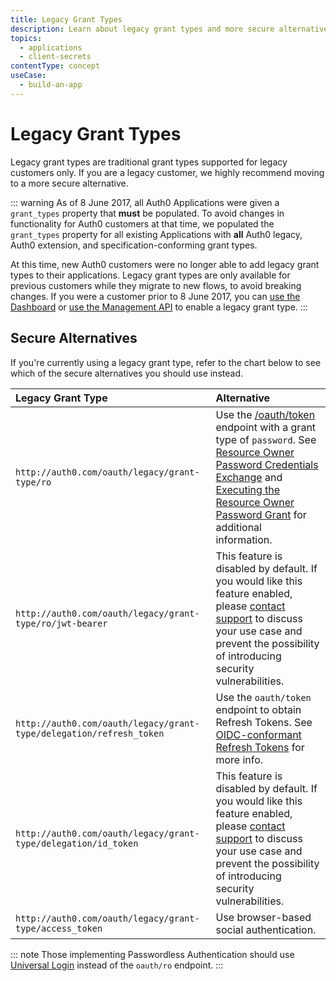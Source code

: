 ```yaml
---
title: Legacy Grant Types
description: Learn about legacy grant types and more secure alternatives.
topics:
  - applications
  - client-secrets
contentType: concept
useCase:
  - build-an-app
---
```


# Legacy Grant Types

Legacy grant types are traditional grant types supported for legacy customers only. If you are a legacy customer, we highly recommend moving to a more secure alternative.

::: warning 
As of 8 June 2017, all Auth0 Applications were given a `grant_types` property that **must** be populated. To avoid changes in functionality for Auth0 customers at that time, we populated the `grant_types` property for all existing Applications with **all** Auth0 legacy, Auth0 extension, and specification-conforming grant types.

At this time, new Auth0 customers were no longer able to add legacy grant types to their applications. Legacy grant types are only available for previous customers while they migrate to new flows, to avoid breaking changes. If you were a customer prior to 8 June 2017, you can [use the Dashboard](/applications/guides/update-grant-types-dashboard) or [use the Management API](/applications/guides/update-grant-types-mgmt-api) to enable a legacy grant type.
:::

## Secure Alternatives

If you're currently using a legacy grant type, refer to the chart below to see which of the secure alternatives you should use instead.

| Legacy Grant Type | Alternative |
|:-----|:----|
|`http://auth0.com/oauth/legacy/grant-type/ro` | Use the [/oauth/token](/api/authentication#authorization-code) endpoint with a grant type of `password`. See [Resource Owner Password Credentials Exchange](/api-auth/tutorials/adoption/password) and [Executing the Resource Owner Password Grant](/api-auth/tutorials/password-grant) for additional information. |
| `http://auth0.com/oauth/legacy/grant-type/ro/jwt-bearer` | This feature is disabled by default. If you would like this feature enabled, please [contact support](https://support.auth0.com/) to discuss your use case and prevent the possibility of introducing security vulnerabilities. |
| `http://auth0.com/oauth/legacy/grant-type/delegation/refresh_token` | Use the `oauth/token` endpoint to obtain Refresh Tokens. See [OIDC-conformant Refresh Tokens](/api-auth/tutorials/adoption/refresh-tokens) for more info. |
| `http://auth0.com/oauth/legacy/grant-type/delegation/id_token` | This feature is disabled by default. If you would like this feature enabled, please [contact support](https://support.auth0.com/) to discuss your use case and prevent the possibility of introducing security vulnerabilities. |
| `http://auth0.com/oauth/legacy/grant-type/access_token` | Use browser-based social authentication. |

::: note
Those implementing Passwordless Authentication should use [Universal Login](/hosted-pages/login) instead of the `oauth/ro` endpoint.
:::
